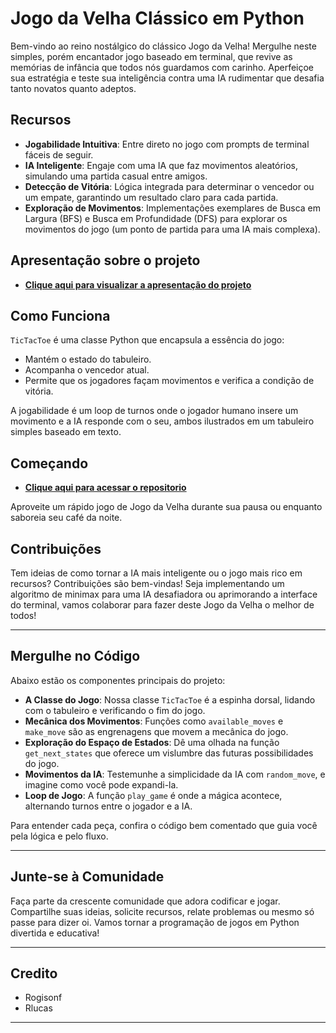 # Jogo da Velha Clássico em Python

Bem-vindo ao reino nostálgico do clássico Jogo da Velha! Mergulhe neste simples, porém encantador jogo baseado em terminal, que revive as memórias de infância que todos nós guardamos com carinho. Aperfeiçoe sua estratégia e teste sua inteligência contra uma IA rudimentar que desafia tanto novatos quanto adeptos.

## Recursos

- **Jogabilidade Intuitiva**: Entre direto no jogo com prompts de terminal fáceis de seguir.
- **IA Inteligente**: Engaje com uma IA que faz movimentos aleatórios, simulando uma partida casual entre amigos.
- **Detecção de Vitória**: Lógica integrada para determinar o vencedor ou um empate, garantindo um resultado claro para cada partida.
- **Exploração de Movimentos**: Implementações exemplares de Busca em Largura (BFS) e Busca em Profundidade (DFS) para explorar os movimentos do jogo (um ponto de partida para uma IA mais complexa).

## Apresentação sobre o projeto
- **[Clique aqui para visualizar a apresentação do projeto](https://www.canva.com/design/DAGBUaRaw5Y/SFM2qmeXUCTeG-ZAlLNB6w/edit?utm_content=DAGBUaRaw5Y&utm_campaign=designshare&utm_medium=link2&utm_source=sharebutton)**

## Como Funciona

`TicTacToe` é uma classe Python que encapsula a essência do jogo:
- Mantém o estado do tabuleiro.
- Acompanha o vencedor atual.
- Permite que os jogadores façam movimentos e verifica a condição de vitória.

A jogabilidade é um loop de turnos onde o jogador humano insere um movimento e a IA responde com o seu, ambos ilustrados em um tabuleiro simples baseado em texto.

## Começando

- **[Clique aqui para acessar o repositorio](https://github.com/Rogisonf/Jogo-da-Velha)**

Aproveite um rápido jogo de Jogo da Velha durante sua pausa ou enquanto saboreia seu café da noite.

## Contribuições

Tem ideias de como tornar a IA mais inteligente ou o jogo mais rico em recursos? Contribuições são bem-vindas! Seja implementando um algoritmo de minimax para uma IA desafiadora ou aprimorando a interface do terminal, vamos colaborar para fazer deste Jogo da Velha o melhor de todos!

---

## Mergulhe no Código

Abaixo estão os componentes principais do projeto:

- **A Classe do Jogo**: Nossa classe `TicTacToe` é a espinha dorsal, lidando com o tabuleiro e verificando o fim do jogo.
- **Mecânica dos Movimentos**: Funções como `available_moves` e `make_move` são as engrenagens que movem a mecânica do jogo.
- **Exploração do Espaço de Estados**: Dê uma olhada na função `get_next_states` que oferece um vislumbre das futuras possibilidades do jogo.
- **Movimentos da IA**: Testemunhe a simplicidade da IA com `random_move`, e imagine como você pode expandi-la.
- **Loop de Jogo**: A função `play_game` é onde a mágica acontece, alternando turnos entre o jogador e a IA.

Para entender cada peça, confira o código bem comentado que guia você pela lógica e pelo fluxo.

---

## Junte-se à Comunidade

Faça parte da crescente comunidade que adora codificar e jogar. Compartilhe suas ideias, solicite recursos, relate problemas ou mesmo só passe para dizer oi. Vamos tornar a programação de jogos em Python divertida e educativa!

---

## Credito

- Rogisonf
- Rlucas

---

